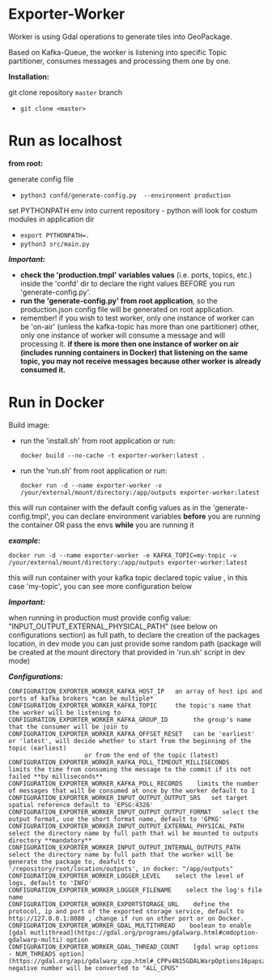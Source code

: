# **Exporter-Worker**

Worker is using Gdal operations to generate tiles into GeoPackage.

Based on Kafka-Queue, the worker is listening into specific Topic partitioner, consumes 
messages and processing them one by one.

**Installation:**

git clone repository `master` branch 
* `git clone <master>`

# Run as localhost

  **from root:**

generate config file
* `python3 confd/generate-config.py  --environment production`

set PYTHONPATH env into current repository - python will look for costum modules in application dir
* `export PYTHONPATH=.`
* `python3 src/main.py`

**_Important:_**

- **check the 'production.tmpl' variables values** (i.e. ports, topics, etc.) inside the 'confd' dir to declare the right values BEFORE you run 'generate-config.py'.
- **run the 'generate-config.py' from root application**, so the production.json config file will be generated on root application.  
- remember! if you wish to test worker, only one instance of worker can be 'on-air' (unless the kafka-topic has more than one partitioner) other, only one instance of worker will consume a message and will processing it.
  **if there is more then one instance of worker on air (includes running containers in Docker) that listening on the same topic, you may not receive messages because other worker is already consumed it.**
  
# Run in Docker

Build image:

* run the 'install.sh' from root application or run:
  
   `docker build --no-cache -t exporter-worker:latest .`

* run the 'run.sh' from root application or run:
  
  `docker run -d --name exporter-worker -v /your/external/mount/directory:/app/outputs exporter-worker:latest`

this will run container with the default config values as in the 'generate-config.tmpl',
you can declare environment variables **before** you are running the container OR pass the envs **while** you are running it

_**example:**_

`docker run -d --name exporter-worker -e KAFKA_TOPIC=my-topic -v /your/external/mount/directory:/app/outputs exporter-worker:latest`


this will run container with your kafka topic declared topic value , in this case 'my-topic', you can see more configuration below

**_Important:_**

when running in production must provide config value: "INPUT_OUTPUT_EXTERNAL_PHYSICAL_PATH" (see below on configurations section) as full path, to declare the creation of the packages location,
in dev mode you can just provide some random path (package will be created at the mount directory that provided in 'run.sh' script in dev mode)

**_Configurations:_**

    CONFIGURATION_EXPORTER_WORKER_KAFKA_HOST_IP   an array of host ips and ports of kafka brokers *can be multiple*
    CONFIGURATION_EXPORTER_WORKER_KAFKA_TOPIC     the topic's name that the worker will be listening to
    CONFIGURATION_EXPORTER_WORKER_KAFKA_GROUP_ID       the group's name that the consumer will be join to
    CONFIGURATION_EXPORTER_WORKER_KAFKA_OFFSET_RESET   can be 'earliest' or 'latest', will decide whether to start from the beginning of the topic (earliest)
                         or from the end of the topic (latest)
    CONFIGURATION_EXPORTER_WORKER_KAFKA_POLL_TIMEOUT_MILLISECONDS    limits the time from consuming the message to the commit if its not failed **by milliseconds** 
    CONFIGURATION_EXPORTER_WORKER_KAFKA_POLL_RECORDS    limits the number of messages that will be consumed at once by the worker default to 1
    CONFIGURATION_EXPORTER_WORKER_INPUT_OUTPUT_OUTPUT_SRS   set target spatial reference default to 'EPSG:4326'
    CONFIGURATION_EXPORTER_WORKER_INPUT_OUTPUT_OUTPUT_FORMAT   select the output format, use the short format name, default to 'GPKG'
    CONFIGURATION_EXPORTER_WORKER_INPUT_OUTPUT_EXTERNAL_PHYSICAL_PATH   select the directory name by full path that wil be mounted to outputs directory **mandatory** 
    CONFIGURATION_EXPORTER_WORKER_INPUT_OUTPUT_INTERNAL_OUTPUTS_PATH    select the directory name by full path that the worker will be generate the package to, deafult to '/repository/root/location/outputs', in docker: "/app/outputs"
    CONFIGURATION_EXPORTER_WORKER_LOGGER_LEVEL    select the level of logs, default to 'INFO'
    CONFIGURATION_EXPORTER_WORKER_LOGGER_FILENAME    select the log's file name
    CONFIGURATION_EXPORTER_WORKER_EXPORTSTORAGE_URL    define the protocol, ip and port of the exported storage service, default to http://127.0.0.1:8080 , change if run on other port or on Docker.
    CONFIGURATION_EXPORTER_WORKER_GDAL_MULTITHREAD    boolean to enable [gdal mutlithread](https://gdal.org/programs/gdalwarp.html#cmdoption-gdalwarp-multi) option 
    CONFIGURATION_EXPORTER_WORKER_GDAL_THREAD_COUNT    [gdal wrap options - NUM_THREADS option](https://gdal.org/api/gdalwarp_cpp.html#_CPPv4N15GDALWarpOptions16papszWarpOptionsE) negative number will be converted to "ALL_CPUS"  